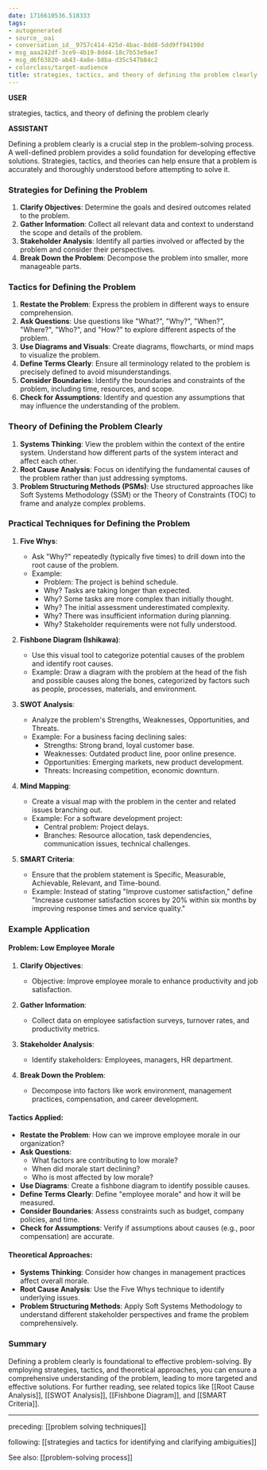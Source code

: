 ```yaml
---
date: 1716610536.518333
tags:
- autogenerated
- source__oai
- conversation_id__9757c414-425d-4bac-8dd8-5dd9ff94190d
- msg_aaa242df-3ce9-4b19-8dd4-18c7b53e9ae7
- msg_d6f63820-ab43-4a8e-b8ba-d35c547b84c2
- colorclass/target-audience
title: strategies, tactics, and theory of defining the problem clearly
---
```


**USER**

strategies, tactics, and theory of defining the problem clearly


**ASSISTANT**

Defining a problem clearly is a crucial step in the problem-solving process. A well-defined problem provides a solid foundation for developing effective solutions. Strategies, tactics, and theories can help ensure that a problem is accurately and thoroughly understood before attempting to solve it.

### Strategies for Defining the Problem

1. **Clarify Objectives**: Determine the goals and desired outcomes related to the problem.
2. **Gather Information**: Collect all relevant data and context to understand the scope and details of the problem.
3. **Stakeholder Analysis**: Identify all parties involved or affected by the problem and consider their perspectives.
4. **Break Down the Problem**: Decompose the problem into smaller, more manageable parts.

### Tactics for Defining the Problem

1. **Restate the Problem**: Express the problem in different ways to ensure comprehension.
2. **Ask Questions**: Use questions like "What?", "Why?", "When?", "Where?", "Who?", and "How?" to explore different aspects of the problem.
3. **Use Diagrams and Visuals**: Create diagrams, flowcharts, or mind maps to visualize the problem.
4. **Define Terms Clearly**: Ensure all terminology related to the problem is precisely defined to avoid misunderstandings.
5. **Consider Boundaries**: Identify the boundaries and constraints of the problem, including time, resources, and scope.
6. **Check for Assumptions**: Identify and question any assumptions that may influence the understanding of the problem.

### Theory of Defining the Problem Clearly

1. **Systems Thinking**: View the problem within the context of the entire system. Understand how different parts of the system interact and affect each other.
2. **Root Cause Analysis**: Focus on identifying the fundamental causes of the problem rather than just addressing symptoms.
3. **Problem Structuring Methods (PSMs)**: Use structured approaches like Soft Systems Methodology (SSM) or the Theory of Constraints (TOC) to frame and analyze complex problems.

### Practical Techniques for Defining the Problem

1. **Five Whys**:
   - Ask "Why?" repeatedly (typically five times) to drill down into the root cause of the problem.
   - Example: 
     - Problem: The project is behind schedule.
     - Why? Tasks are taking longer than expected.
     - Why? Some tasks are more complex than initially thought.
     - Why? The initial assessment underestimated complexity.
     - Why? There was insufficient information during planning.
     - Why? Stakeholder requirements were not fully understood.

2. **Fishbone Diagram (Ishikawa)**:
   - Use this visual tool to categorize potential causes of the problem and identify root causes.
   - Example: Draw a diagram with the problem at the head of the fish and possible causes along the bones, categorized by factors such as people, processes, materials, and environment.

3. **SWOT Analysis**:
   - Analyze the problem's Strengths, Weaknesses, Opportunities, and Threats.
   - Example: For a business facing declining sales:
     - Strengths: Strong brand, loyal customer base.
     - Weaknesses: Outdated product line, poor online presence.
     - Opportunities: Emerging markets, new product development.
     - Threats: Increasing competition, economic downturn.

4. **Mind Mapping**:
   - Create a visual map with the problem in the center and related issues branching out.
   - Example: For a software development project:
     - Central problem: Project delays.
     - Branches: Resource allocation, task dependencies, communication issues, technical challenges.

5. **SMART Criteria**:
   - Ensure that the problem statement is Specific, Measurable, Achievable, Relevant, and Time-bound.
   - Example: Instead of stating "Improve customer satisfaction," define "Increase customer satisfaction scores by 20% within six months by improving response times and service quality."

### Example Application

#### Problem: Low Employee Morale

1. **Clarify Objectives**:
   - Objective: Improve employee morale to enhance productivity and job satisfaction.

2. **Gather Information**:
   - Collect data on employee satisfaction surveys, turnover rates, and productivity metrics.

3. **Stakeholder Analysis**:
   - Identify stakeholders: Employees, managers, HR department.

4. **Break Down the Problem**:
   - Decompose into factors like work environment, management practices, compensation, and career development.

#### Tactics Applied:

- **Restate the Problem**: How can we improve employee morale in our organization?
- **Ask Questions**: 
  - What factors are contributing to low morale?
  - When did morale start declining?
  - Who is most affected by low morale?
- **Use Diagrams**: Create a fishbone diagram to identify possible causes.
- **Define Terms Clearly**: Define "employee morale" and how it will be measured.
- **Consider Boundaries**: Assess constraints such as budget, company policies, and time.
- **Check for Assumptions**: Verify if assumptions about causes (e.g., poor compensation) are accurate.

#### Theoretical Approaches:

- **Systems Thinking**: Consider how changes in management practices affect overall morale.
- **Root Cause Analysis**: Use the Five Whys technique to identify underlying issues.
- **Problem Structuring Methods**: Apply Soft Systems Methodology to understand different stakeholder perspectives and frame the problem comprehensively.

### Summary

Defining a problem clearly is foundational to effective problem-solving. By employing strategies, tactics, and theoretical approaches, you can ensure a comprehensive understanding of the problem, leading to more targeted and effective solutions. For further reading, see related topics like [[Root Cause Analysis]], [[SWOT Analysis]], [[Fishbone Diagram]], and [[SMART Criteria]].


---

preceding: [[problem solving techniques]]  


following: [[strategies and tactics for identifying and clarifying ambiguities]]

See also: [[problem-solving process]]